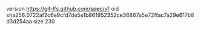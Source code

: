 version https://git-lfs.github.com/spec/v1
oid sha256:0722af2c6e9cfd7de5e1b861952352ce36867a5e72ffac7a29e617b8d3d254aa
size 230
